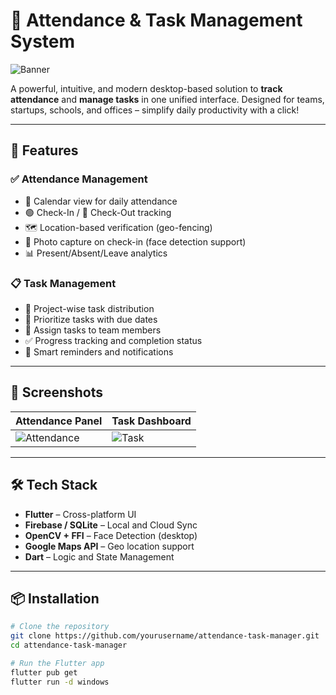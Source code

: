 # 🚀 Attendance & Task Management System

![Banner](https://oaidalleapiprodscus.blob.core.windows.net/private/org-H7xHHG0qvq7dRZZ3G7nxFdwT/user-b1Yytp0xkLdTS4y9tB1DpU8V/img-42289c8e-e4c3-41c3-b6f5-92e5ba202be5.png?st=2025-07-06T08%3A00%3A00Z&se=2025-07-07T08%3A00%3A00Z&sp=r&sv=2021-08-06&sr=b&sig=ys7o3pM2KRZ2S7sIEkduSv8KDyC4ERF3vR7YZP28UEM%3D)

A powerful, intuitive, and modern desktop-based solution to **track attendance** and **manage tasks** in one unified interface. Designed for teams, startups, schools, and offices – simplify daily productivity with a click!

---

## 🌟 Features

### ✅ Attendance Management
- 📅 Calendar view for daily attendance
- 🟢 Check-In / 🔴 Check-Out tracking
- 🗺️ Location-based verification (geo-fencing)
- 📸 Photo capture on check-in (face detection support)
- 📊 Present/Absent/Leave analytics

### 📋 Task Management
- 🧩 Project-wise task distribution
- 📌 Prioritize tasks with due dates
- 👥 Assign tasks to team members
- ✅ Progress tracking and completion status
- 🔔 Smart reminders and notifications

---

## 🎨 Screenshots

| Attendance Panel | Task Dashboard |
|------------------|----------------|
| ![Attendance](https://oaidalleapiprodscus.blob.core.windows.net/private/org-H7xHHG0qvq7dRZZ3G7nxFdwT/user-b1Yytp0xkLdTS4y9tB1DpU8V/img-42289c8e-e4c3-41c3-b6f5-92e5ba202be5.png?st=2025-07-06T08%3A00%3A00Z&se=2025-07-07T08%3A00%3A00Z&sp=r&sv=2021-08-06&sr=b&sig=ys7o3pM2KRZ2S7sIEkduSv8KDyC4ERF3vR7YZP28UEM%3D) | ![Task](https://oaidalleapiprodscus.blob.core.windows.net/private/org-H7xHHG0qvq7dRZZ3G7nxFdwT/user-b1Yytp0xkLdTS4y9tB1DpU8V/img-42289c8e-e4c3-41c3-b6f5-92e5ba202be5.png?st=2025-07-06T08%3A00%3A00Z&se=2025-07-07T08%3A00%3A00Z&sp=r&sv=2021-08-06&sr=b&sig=ys7o3pM2KRZ2S7sIEkduSv8KDyC4ERF3vR7YZP28UEM%3D) |

---

## 🛠️ Tech Stack

- **Flutter** – Cross-platform UI
- **Firebase / SQLite** – Local and Cloud Sync
- **OpenCV + FFI** – Face Detection (desktop)
- **Google Maps API** – Geo location support
- **Dart** – Logic and State Management

---

## 📦 Installation

```bash
# Clone the repository
git clone https://github.com/yourusername/attendance-task-manager.git
cd attendance-task-manager

# Run the Flutter app
flutter pub get
flutter run -d windows

